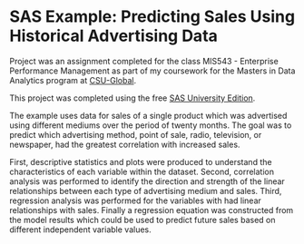 # SAS Example: Predicting Sales Using Historical Advertising Data
Project was an assignment completed for the class MIS543 - Enterprise Performance Management as part of my coursework for the Masters in Data Analytics program at [CSU-Global](https://csuglobal.edu/graduate/masters-degrees/data-analytics).

This project was completed using the free [SAS University Edition](https://www.sas.com/en_us/software/university-edition.html). 

The example uses data for sales of a single product which was advertised using different mediums over the period of twenty months. The goal was to predict which advertising method, point of sale, radio, television, or newspaper, had the greatest correlation with increased sales. 

First, descriptive statistics and plots were produced to understand the characteristics of each variable within the dataset. Second, correlation analysis was performed to identify the direction and strength of the linear relationships between each type of advertising medium and sales. Third, regression analysis was performed for the variables with had linear relationships with sales. Finally a regression equation was constructed from the model results which could be used to predict future sales based on different independent variable values.

